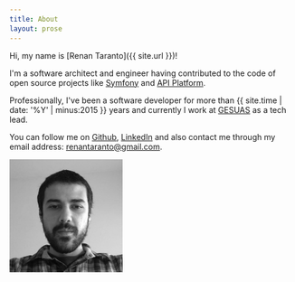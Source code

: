 ```yaml
---
title: About
layout: prose
---
```


Hi, my name is [Renan Taranto]({{ site.url }})!

I'm a software architect and engineer having contributed to the code of open source projects like [Symfony](https://symfony.com/) and [API Platform](https://api-platform.com/).

Professionally, I've been a software developer for more than {{ site.time | date: '%Y' | minus:2015 }} years and currently I work at [GESUAS](https://www.gesuas.com.br/) as a tech lead.

You can follow me on [Github](https://github.com/renan-taranto), [LinkedIn](https://www.linkedin.com/in/renan-taranto/) and also contact me through my email address: [renantaranto@gmail.com](mailto:renantaranto@gmail.com).

<img src="/assets/images/renan-taranto.jpg" width="200" height="200"/>
